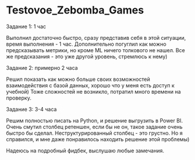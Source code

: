 # Testovoe_Zebomba_Games

Задание 1: 1 час

Выполнил достаточно быстро, сразу представив себя в этой ситуации, время выполнения - 1 час. Дополнительно погуглил как можно предсказывать метрики, но кроме ML ничего толкового не нашел. Все же предсказания - это уже другой уровень, стремлюсь к нему)

Задание 2: примерно 2 часа

Решил показать как можно больше своих возможностей взаимодействия с базой данных, хорошо что у меня есть доступ к учебной) Тоже сложностей не возникло, потратил много времени на проверку.

Задание 3: 3-4 часа

Решим полностью писать на Python, и решение выгрузить в Power BI.
Очень смутил столбец ретеншен, если бы не он, такое задание очень быстро бы сделал. Неструктурированный столбец - это грустно. Но я справился, и мне даже понравилось находить решение этой проблемы) 

Надеюсь на подробный фидбек, выслушаю любые замечания. 
